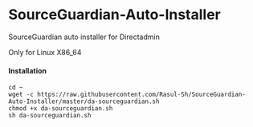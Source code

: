 # SourceGuardian-Auto-Installer
SourceGuardian auto installer for Directadmin

Only for Linux X86_64


#### Installation

````
cd ~
wget -c https://raw.githubusercontent.com/Rasul-Sh/SourceGuardian-Auto-Installer/master/da-sourceguardian.sh
chmod +x da-sourceguardian.sh
sh da-sourceguardian.sh
````